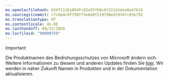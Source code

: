 ```yaml
---
ms.openlocfilehash: 639f111b1804fc83a55fb6c6131141daa0a47b1b
ms.sourcegitcommit: c7c0a4c9f7507f3e8e0f219798ed7d347c03e792
ms.translationtype: HT
ms.contentlocale: de-DE
ms.lasthandoff: 09/22/2020
ms.locfileid: "90909759"
---
```

> [!IMPORTANT]
> Die Produktnamen des Bedrohungsschutzes von Microsoft ändern sich. Weitere Informationen zu diesem und anderen Updates finden Sie [hier](https://www.microsoft.com/security/blog/?p=91813).  Wir werden in naher Zukunft Namen in Produkten und in der Dokumentation aktualisieren.